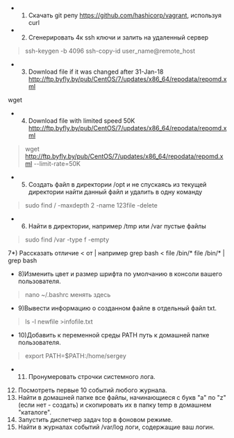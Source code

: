 - 1) Скачать git репу https://github.com/hashicorp/vagrant, используя curl


- 2) Сгенерировать 4к ssh ключи и залить на удаленный сервер
>  ssh-keygen -b 4096
>  ssh-copy-id user_name@remote_host

- 3) Download file if it was changed after 31-Jan-18
 http://ftp.byfly.by/pub/CentOS/7/updates/x86_64/repodata/repomd.xml

wget 

- 4) Download file with limited speed 50K
http://ftp.byfly.by/pub/CentOS/7/updates/x86_64/repodata/repomd.xml

> wget http://ftp.byfly.by/pub/CentOS/7/updates/x86_64/repodata/repomd.xml --limit-rate=50K

- 5) Создать файл в директории /opt и не спускаясь из текущей директории найти данный файл и удалить в одну команду

> sudo find / -maxdepth 2 -name 123file -delete

- 6) Найти в директории, например /tmp или /var пустые файлы

> sudo find /var -type f -empty


7*) Рассказать отличие < от |
например grep bash < file /bin/*
file /bin/* | grep bash


- 8)Изменить цвет и размер шрифта по умолчанию в консоли вашего пользователя.

> nano ~/.bashrc
> менять здесь


- 9)Вывести информацию о созданном файле в отдельный файл txt.

> ls -l newfile  >infofile.txt 

- 10)Добавить к переменной среды PATH путь к домашней папке пользователя.

> export PATH=$PATH:/home/sergey 

- 11) Пронумеровать строчки системного лога.



12) Посмотреть первые 10 событий любого журнала.
13) Найти в домашней папке все файлы, начинающиеся с букв "a" по "z" (если нет - создать) и скопировать их в папку temp в домашнем "каталоге".
14) Запустить диспетчер задач top в фоновом режиме.
15) Найти в журналах событий /var/log логи, содержащие ваш логин.
